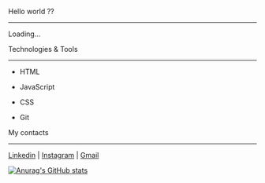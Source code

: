 Hello world ??

----------------------

Loading...



Technologies & Tools

------------------------
  
- HTML
  
- JavaScript
  
- CSS
  
- Git
    


My contacts

------------------------


<a href="https://www.linkedin.com/in/jonatas-santana-65422b1b4">Linkedin</a> | <a href="https://www.instagram.com/jonatasmsantana" target="_blank">Instagram</a> | <a href="mailto:ms.jnts@gmail.com" target="_blank">Gmail</a> 


[![Anurag's GitHub stats](https://github-readme-stats.vercel.app/api?username=jonatasmsantana)](https://github.com/anuraghazra/github-readme-stats)
